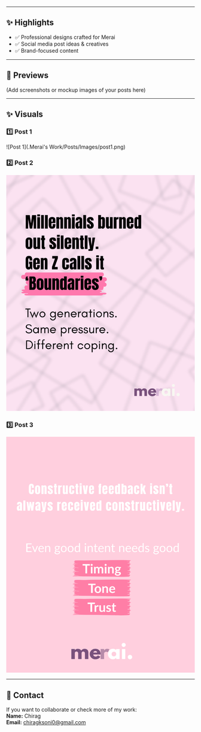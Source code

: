 
---

## ✨ Highlights
- ✅ Professional designs crafted for Merai  
- ✅ Social media post ideas & creatives  
- ✅ Brand-focused content  

---

## 📸 Previews
(Add screenshots or mockup images of your posts here)

---

## ✨ Visuals

### 1️⃣ Post 1
![Post 1](.Merai's Work/Posts/Images/post1.png)

### 2️⃣ Post 2
![Post 2](./Images/post2.png)

### 3️⃣ Post 3
![Post 3](./Images/post3.png)

---

## 📧 Contact
If you want to collaborate or check more of my work:  
**Name:** Chirag  
**Email:** chiragksoni0@gmail.com  

